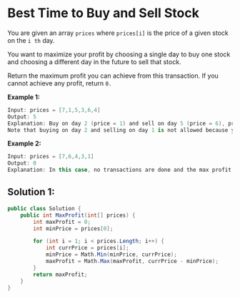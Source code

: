 # Best Time to Buy and Sell Stock

You are given an array `prices` where `prices[i]` is the price of a given stock on the `i th` day.

You want to maximize your profit by choosing a single day to buy one stock and choosing a different day in the future to sell that stock.

Return the maximum profit you can achieve from this transaction. If you cannot achieve any profit, return `0.`

**Example 1:**

```csharp
Input: prices = [7,1,5,3,6,4]
Output: 5
Explanation: Buy on day 2 (price = 1) and sell on day 5 (price = 6), profit = 6-1 = 5.
Note that buying on day 2 and selling on day 1 is not allowed because you must buy before you sell.
```
**Example 2:**
```csharp
Input: prices = [7,6,4,3,1]
Output: 0
Explanation: In this case, no transactions are done and the max profit = 0.
```

## Solution 1:

```csharp
public class Solution {
    public int MaxProfit(int[] prices) {
        int maxProfit = 0;
        int minPrice = prices[0];

        for (int i = 1; i < prices.Length; i++) {
            int currPrice = prices[i];
            minPrice = Math.Min(minPrice, currPrice);
            maxProfit = Math.Max(maxProfit, currPrice - minPrice);
        }
        return maxProfit;
    }
}
```